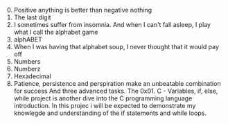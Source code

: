 0. Positive anything is better than negative nothing
1. The last digit
2. I sometimes suffer from insomnia. And when I can't fall asleep, I play what I call the alphabet game
3. alphABET
4. When I was having that alphabet soup, I never thought that it would pay off
5. Numbers
6. Numberz
8. Hexadecimal
9. Patience, persistence and perspiration make an unbeatable combination for success
And three advanced tasks. The 0x01. C - Variables, if, else, while project is another dive into the C programming language introduction. In this  projec i will be expected to demonstrate my knowlegde and understanding of the if statements and while loops.
